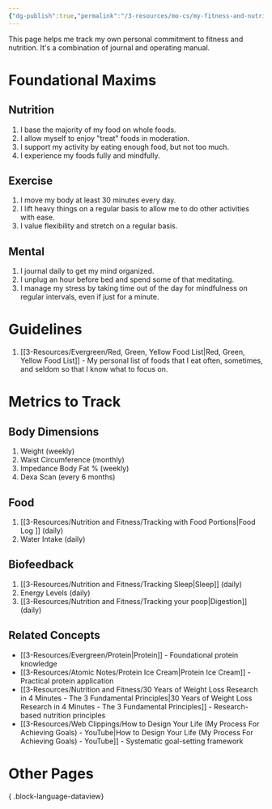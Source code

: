 ```yaml
---
{"dg-publish":true,"permalink":"/3-resources/mo-cs/my-fitness-and-nutrition/","tags":["📍_MOC","🌲_Evergreen","🎯_Personal","🏆_Fitness","🍽️_Nutrition"],"updated":"2025-10-19T09:16:23.569-07:00"}
---
```


This page helps me track my own personal commitment to fitness and nutrition. It's a combination of journal and operating manual.
# Foundational Maxims

## Nutrition
1. I base the majority of my food on whole foods.
2. I allow myself to enjoy "treat" foods in moderation.
3. I support my activity by eating enough food, but not too much.
4. I experience my foods fully and mindfully.
## Exercise
1. I move my body at least 30 minutes every day.
2. I lift heavy things on a regular basis to allow me to do other activities with ease.
3. I value flexibility and stretch on a regular basis.
## Mental
1. I journal daily to get my mind organized.
2. I unplug an hour before bed and spend some of that meditating.
3. I manage my stress by taking time out of the day for mindfulness on regular intervals, even if just for a minute.
# Guidelines
1. [[3-Resources/Evergreen/Red, Green, Yellow Food List\|Red, Green, Yellow Food List]] - My personal list of foods that I eat often, sometimes, and seldom so that I know what to focus on.
# Metrics to Track

## Body Dimensions
1. Weight (weekly)
2. Waist Circumference (monthly)
3. Impedance Body Fat % (weekly)
4. Dexa Scan (every 6 months)
## Food
1. [[3-Resources/Nutrition and Fitness/Tracking with Food Portions\|Food Log ]] (daily)
2. Water Intake (daily)
## Biofeedback
1. [[3-Resources/Nutrition and Fitness/Tracking Sleep\|Sleep]] (daily)
3. Energy Levels (daily)
5. [[3-Resources/Nutrition and Fitness/Tracking your poop\|Digestion]] (daily)

## Related Concepts
- [[3-Resources/Evergreen/Protein\|Protein]] - Foundational protein knowledge
- [[3-Resources/Atomic Notes/Protein Ice Cream\|Protein Ice Cream]] - Practical protein application
- [[3-Resources/Nutrition and Fitness/30 Years of Weight Loss Research in 4 Minutes -  The 3 Fundamental Principles\|30 Years of Weight Loss Research in 4 Minutes -  The 3 Fundamental Principles]] - Research-based nutrition principles
- [[3-Resources/Web Clippings/How to Design Your Life (My Process For Achieving Goals) - YouTube\|How to Design Your Life (My Process For Achieving Goals) - YouTube]] - Systematic goal-setting framework

# Other Pages

{ .block-language-dataview}
